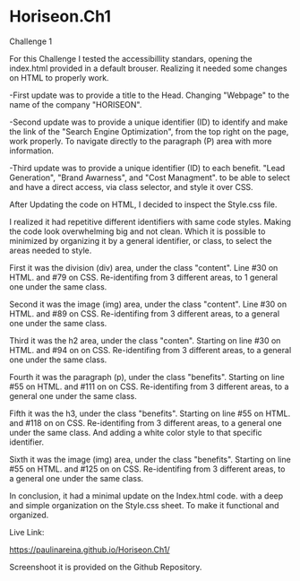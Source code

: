 # Horiseon.Ch1
Challenge 1

For this Challenge I tested the accessibillity standars, opening the index.html provided in a default brouser. Realizing it needed some changes on HTML to properly work.

-First update was to provide a title to the Head. Changing "Webpage" to the name of the company "HORISEON".

-Second update was to provide a unique identifier (ID) to identify and make the link of the "Search Engine Optimization", from the top right on the page, work properly. To navigate directly to the paragraph (P) area with more information.

-Third update was to provide a unique identifier (ID) to each benefit. "Lead Generation", "Brand Awarness", and "Cost Managment". to be able to select and have a direct access, via class selector, and style it over CSS.

After Updating the code on HTML, I decided to inspect the Style.css file. 

I realized it had repetitive different identifiers with same code styles. Making the code look overwhelming big and not clean. Which it is possible to minimized by organizing it by a general identifier, or class, to select the areas needed to style. 

First it was the division (div) area, under the class "content". Line #30 on HTML. and #79 on CSS. Re-identifing from 3 different areas, to 1 general one under the same class.

Second it was the image (img) area, under the class "content". Line #30 on HTML. and #89 on CSS. Re-identifing from 3 different areas, to a general one under the same class.

Third it was the h2 area, under the class "conten". Starting on line #30 on HTML. and #94 on on CSS. Re-identifing from 3 different areas, to a general one under the same class.

Fourth it was the paragraph (p), under the class "benefits". Starting on line #55 on HTML. and #111 on on CSS. Re-identifing from 3 different areas, to a general one under the same class.

Fifth it was the h3, under the class "benefits". Starting on line #55 on HTML. and #118 on on CSS. Re-identifing from 3 different areas, to a general one under the same class. And adding a white color style to that specific identifier.

Sixth it was the image (img) area, under the class "benefits". Starting on line #55 on HTML. and #125 on on CSS. Re-identifing from 3 different areas, to a general one under the same class.

In conclusion, it had a minimal update on the Index.html code. with a deep and simple organization on the Style.css sheet. To make it functional and organized. 

Live Link:

https://paulinareina.github.io/Horiseon.Ch1/


Screenshoot it is provided on the Github Repository.








